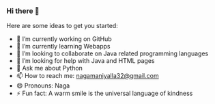 ### Hi there 👋
Here are some ideas to get you started:

- 🔭 I’m currently working on GitHub
- 🌱 I’m currently learning Webapps
- 👯 I’m looking to collaborate on Java related programming languages
- 🤔 I’m looking for help with Java and HTML pages
- 💬 Ask me about Python
- 📫 How to reach me: nagamaniyalla32@gmail.com
- 😄 Pronouns: Naga
- ⚡ Fun fact: A warm smile is the universal language of kindness
